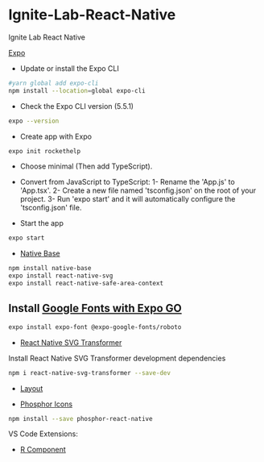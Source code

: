 # Ignite-Lab-React-Native
Ignite Lab React Native

[Expo]()

- Update or install the Expo CLI
```sh
#yarn global add expo-cli
npm install --location=global expo-cli
```

- Check the Expo CLI version (5.5.1)
```sh
expo --version
```

- Create app with Expo
```sh
expo init rockethelp
```
- Choose minimal (Then add TypeScript).

- Convert from JavaScript to TypeScript:
    1- Rename the 'App.js' to 'App.tsx'.
    2- Create a new file named 'tsconfig.json' on the root of your project.
    3- Run 'expo start' and it will automatically configure the 'tsconfig.json' file.

- Start the app
```sh
expo start
```

- [Native Base](https://nativebase.io/)

```sh
npm install native-base
expo install react-native-svg
expo install react-native-safe-area-context

```

## Install [Google Fonts with Expo GO](https://docs.expo.dev/guides/using-custom-fonts/)
```sh
expo install expo-font @expo-google-fonts/roboto
```

- [React Native SVG Transformer](https://github.com/kristerkari/react-native-svg-transformer)

Install React Native SVG Transformer development dependencies
```sh
npm i react-native-svg-transformer --save-dev
```

- [Layout](https://www.figma.com/file/6wmkfwDF7BasD7W2qNN0TP/Rocket-Help---Ignite-Lab-(Community)?node-id=37%3A6)

- [Phosphor Icons](https://phosphoricons.com/)
```sh
npm install --save phosphor-react-native
```

VS Code Extensions:
- [R Component](https://marketplace.visualstudio.com/items?itemName=rodrigorgtic.rcomponent)